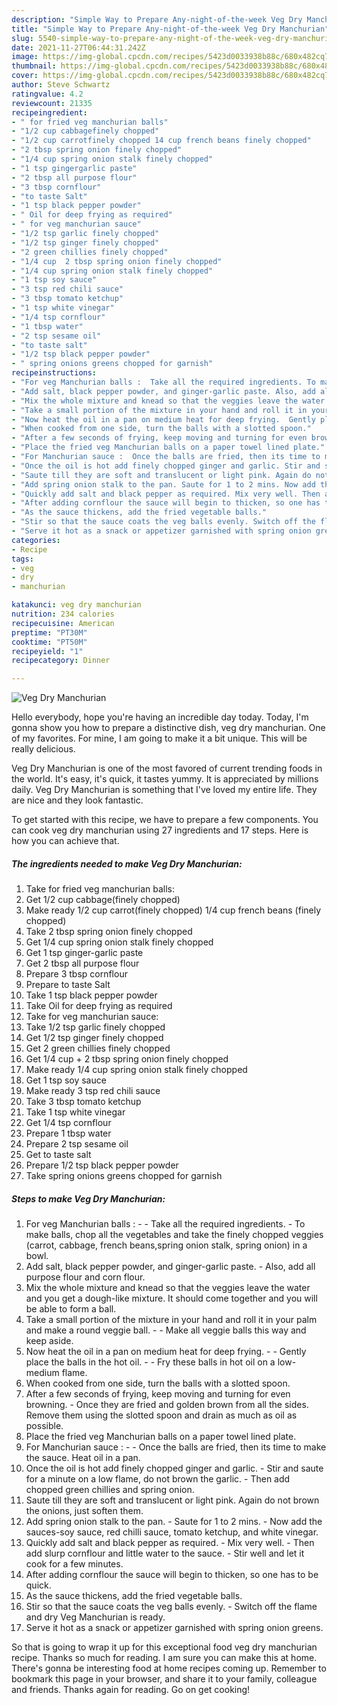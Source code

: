 ```yaml
---
description: "Simple Way to Prepare Any-night-of-the-week Veg Dry Manchurian"
title: "Simple Way to Prepare Any-night-of-the-week Veg Dry Manchurian"
slug: 5540-simple-way-to-prepare-any-night-of-the-week-veg-dry-manchurian
date: 2021-11-27T06:44:31.242Z
image: https://img-global.cpcdn.com/recipes/5423d0033938b88c/680x482cq70/veg-dry-manchurian-recipe-main-photo.jpg
thumbnail: https://img-global.cpcdn.com/recipes/5423d0033938b88c/680x482cq70/veg-dry-manchurian-recipe-main-photo.jpg
cover: https://img-global.cpcdn.com/recipes/5423d0033938b88c/680x482cq70/veg-dry-manchurian-recipe-main-photo.jpg
author: Steve Schwartz
ratingvalue: 4.2
reviewcount: 21335
recipeingredient:
- " for fried veg manchurian balls"
- "1/2 cup cabbagefinely chopped"
- "1/2 cup carrotfinely chopped 14 cup french beans finely chopped"
- "2 tbsp spring onion finely chopped"
- "1/4 cup spring onion stalk finely chopped"
- "1 tsp gingergarlic paste"
- "2 tbsp all purpose flour"
- "3 tbsp cornflour"
- "to taste Salt"
- "1 tsp black pepper powder"
- " Oil for deep frying as required"
- " for veg manchurian sauce"
- "1/2 tsp garlic finely chopped"
- "1/2 tsp ginger finely chopped"
- "2 green chillies finely chopped"
- "1/4 cup  2 tbsp spring onion finely chopped"
- "1/4 cup spring onion stalk finely chopped"
- "1 tsp soy sauce"
- "3 tsp red chili sauce"
- "3 tbsp tomato ketchup"
- "1 tsp white vinegar"
- "1/4 tsp cornflour"
- "1 tbsp water"
- "2 tsp sesame oil"
- "to taste salt"
- "1/2 tsp black pepper powder"
- " spring onions greens chopped for garnish"
recipeinstructions:
- "For veg Manchurian balls :  Take all the required ingredients. To make balls, chop all the vegetables and take the finely chopped veggies (carrot, cabbage, french beans,spring onion stalk, spring onion) in a bowl."
- "Add salt, black pepper powder, and ginger-garlic paste. Also, add all purpose flour and corn flour."
- "Mix the whole mixture and knead so that the veggies leave the water and you get a dough-like mixture. It should come together and you will be able to form a ball."
- "Take a small portion of the mixture in your hand and roll it in your palm and make a round veggie ball.  Make all veggie balls this way and keep aside."
- "Now heat the oil in a pan on medium heat for deep frying.  Gently place the balls in the hot oil.  Fry these balls in hot oil on a low-medium flame."
- "When cooked from one side, turn the balls with a slotted spoon."
- "After a few seconds of frying, keep moving and turning for even browning. Once they are fried and golden brown from all the sides. Remove them using the slotted spoon and drain as much as oil as possible."
- "Place the fried veg Manchurian balls on a paper towel lined plate."
- "For Manchurian sauce :  Once the balls are fried, then its time to make the sauce. Heat oil in a pan."
- "Once the oil is hot add finely chopped ginger and garlic. Stir and saute for a minute on a low flame, do not brown the garlic. Then add chopped green chillies and spring onion."
- "Saute till they are soft and translucent or light pink. Again do not brown the onions, just soften them."
- "Add spring onion stalk to the pan. Saute for 1 to 2 mins. Now add the sauces-soy sauce, red chilli sauce, tomato ketchup, and white vinegar."
- "Quickly add salt and black pepper as required. Mix very well. Then add slurp cornflour and little water to the sauce.  Stir well and let it cook for a few minutes."
- "After adding cornflour the sauce will begin to thicken, so one has to be quick."
- "As the sauce thickens, add the fried vegetable balls."
- "Stir so that the sauce coats the veg balls evenly. Switch off the flame and dry Veg Manchurian is ready."
- "Serve it hot as a snack or appetizer garnished with spring onion greens."
categories:
- Recipe
tags:
- veg
- dry
- manchurian

katakunci: veg dry manchurian 
nutrition: 234 calories
recipecuisine: American
preptime: "PT30M"
cooktime: "PT50M"
recipeyield: "1"
recipecategory: Dinner

---
```



![Veg Dry Manchurian](https://img-global.cpcdn.com/recipes/5423d0033938b88c/680x482cq70/veg-dry-manchurian-recipe-main-photo.jpg)

Hello everybody, hope you're having an incredible day today. Today, I'm gonna show you how to prepare a distinctive dish, veg dry manchurian. One of my favorites. For mine, I am going to make it a bit unique. This will be really delicious.



Veg Dry Manchurian is one of the most favored of current trending foods in the world. It's easy, it's quick, it tastes yummy. It is appreciated by millions daily. Veg Dry Manchurian is something that I've loved my entire life. They are nice and they look fantastic.


To get started with this recipe, we have to prepare a few components. You can cook veg dry manchurian using 27 ingredients and 17 steps. Here is how you can achieve that.

<!--inarticleads1-->

##### The ingredients needed to make Veg Dry Manchurian:

1. Take  for fried veg manchurian balls:
1. Get 1/2 cup cabbage(finely chopped)
1. Make ready 1/2 cup carrot(finely chopped) 1/4 cup french beans (finely chopped)
1. Take 2 tbsp spring onion finely chopped
1. Get 1/4 cup spring onion stalk finely chopped
1. Get 1 tsp ginger-garlic paste
1. Get 2 tbsp all purpose flour
1. Prepare 3 tbsp cornflour
1. Prepare to taste Salt
1. Take 1 tsp black pepper powder
1. Take  Oil for deep frying as required
1. Take  for veg manchurian sauce:
1. Take 1/2 tsp garlic finely chopped
1. Get 1/2 tsp ginger finely chopped
1. Get 2 green chillies finely chopped
1. Get 1/4 cup + 2 tbsp spring onion finely chopped
1. Make ready 1/4 cup spring onion stalk finely chopped
1. Get 1 tsp soy sauce
1. Make ready 3 tsp red chili sauce
1. Take 3 tbsp tomato ketchup
1. Take 1 tsp white vinegar
1. Get 1/4 tsp cornflour
1. Prepare 1 tbsp water
1. Prepare 2 tsp sesame oil
1. Get to taste salt
1. Prepare 1/2 tsp black pepper powder
1. Take  spring onions greens chopped for garnish




<!--inarticleads2-->

##### Steps to make Veg Dry Manchurian:

1. For veg Manchurian balls : -  - Take all the required ingredients. - To make balls, chop all the vegetables and take the finely chopped veggies (carrot, cabbage, french beans,spring onion stalk, spring onion) in a bowl.
1. Add salt, black pepper powder, and ginger-garlic paste. - Also, add all purpose flour and corn flour.
1. Mix the whole mixture and knead so that the veggies leave the water and you get a dough-like mixture. It should come together and you will be able to form a ball.
1. Take a small portion of the mixture in your hand and roll it in your palm and make a round veggie ball. -  - Make all veggie balls this way and keep aside.
1. Now heat the oil in a pan on medium heat for deep frying. -  - Gently place the balls in the hot oil. -  - Fry these balls in hot oil on a low-medium flame.
1. When cooked from one side, turn the balls with a slotted spoon.
1. After a few seconds of frying, keep moving and turning for even browning. - Once they are fried and golden brown from all the sides. Remove them using the slotted spoon and drain as much as oil as possible.
1. Place the fried veg Manchurian balls on a paper towel lined plate.
1. For Manchurian sauce : -  - Once the balls are fried, then its time to make the sauce. Heat oil in a pan.
1. Once the oil is hot add finely chopped ginger and garlic. - Stir and saute for a minute on a low flame, do not brown the garlic. - Then add chopped green chillies and spring onion.
1. Saute till they are soft and translucent or light pink. Again do not brown the onions, just soften them.
1. Add spring onion stalk to the pan. - Saute for 1 to 2 mins. - Now add the sauces-soy sauce, red chilli sauce, tomato ketchup, and white vinegar.
1. Quickly add salt and black pepper as required. - Mix very well. - Then add slurp cornflour and little water to the sauce.  - Stir well and let it cook for a few minutes.
1. After adding cornflour the sauce will begin to thicken, so one has to be quick.
1. As the sauce thickens, add the fried vegetable balls.
1. Stir so that the sauce coats the veg balls evenly. - Switch off the flame and dry Veg Manchurian is ready.
1. Serve it hot as a snack or appetizer garnished with spring onion greens.




So that is going to wrap it up for this exceptional food veg dry manchurian recipe. Thanks so much for reading. I am sure you can make this at home. There's gonna be interesting food at home recipes coming up. Remember to bookmark this page in your browser, and share it to your family, colleague and friends. Thanks again for reading. Go on get cooking!
